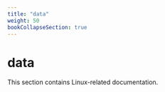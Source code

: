 ```yaml
---
title: "data"
weight: 50
bookCollapseSection: true
---
```


# data
This section contains Linux-related documentation.
